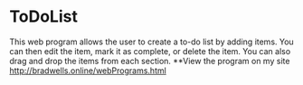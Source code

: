 # ToDoList
This web program allows the user to create a to-do list by adding items. You can then edit the item, mark it as complete, or delete the item. You can also drag and drop the items from each section. **View the program on my site http://bradwells.online/webPrograms.html

